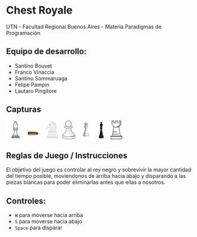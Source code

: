 #  Chest Royale 

UTN - Facultad Regional Buenos Aires - Materia Paradigmas de Programación

## Equipo de desarrollo: 

- Santino Bouvet
- Franco Vinaccia
- Santino Sommaruaga
- Felipe Pampin
- Lautaro Pingitore
 

## Capturas 
![alfil](assets/alfil.png)
![bala](assets/bala.png)
![caballo](assets/caballo.png)
![peon](assets/peon.png)
![reyna](assets/reina.png)
![reyNegro](assets/reyNegro.png)
![torre](assets/torre.png)

## Reglas de Juego / Instrucciones

El objetivo del juego es controlar al rey negro y sobrevivir la mayor cantidad del tiempo posible, moviendonos de arriba hacia abajo y disparando a las piezas blancas para poder eliminarlas antes que ellas a nosotros.

## Controles:

- `W` para moverse hacia arriba
- `S` para moverse hacia abajo
- `Space` para disparar

